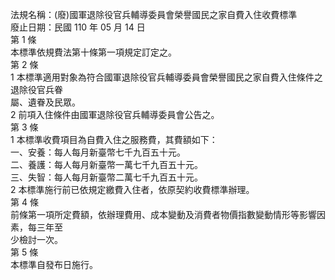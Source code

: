 法規名稱：(廢)國軍退除役官兵輔導委員會榮譽國民之家自費入住收費標準  
廢止日期：民國 110 年 05 月 14 日  
第 1 條  
本標準依規費法第十條第一項規定訂定之。  
第 2 條  
1 本標準適用對象為符合國軍退除役官兵輔導委員會榮譽國民之家自費入住條件之退除役官兵眷  
屬、遺眷及民眾。  
2 前項入住條件由國軍退除役官兵輔導委員會公告之。  
第 3 條  
1 本標準收費項目為自費入住之服務費，其費額如下：  
一、安養：每人每月新臺幣七千九百五十元。  
二、養護：每人每月新臺幣一萬七千九百五十元。  
三、失智：每人每月新臺幣二萬七千九百五十元。  
2 本標準施行前已依規定繳費入住者，依原契約收費標準辦理。  
第 4 條  
前條第一項所定費額，依辦理費用、成本變動及消費者物價指數變動情形等影響因素，每三年至  
少檢討一次。  
第 5 條  
本標準自發布日施行。  


